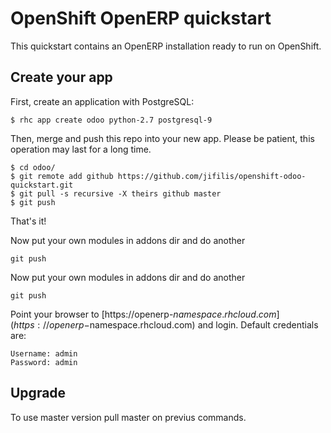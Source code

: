 # OpenShift OpenERP quickstart

This quickstart contains an OpenERP installation ready to run on OpenShift.

## Create your app

First, create an application with PostgreSQL:

```
$ rhc app create odoo python-2.7 postgresql-9
```

Then, merge and push this repo into your new app. Please be patient, this operation may last for a long time.

```
$ cd odoo/
$ git remote add github https://github.com/jifilis/openshift-odoo-quickstart.git
$ git pull -s recursive -X theirs github master
$ git push
```

That's it!

Now put your own modules in addons dir and do another 
```
git push
```

Now put your own modules in addons dir and do another 
```
git push
```

Point your browser to [https://openerp-$namespace.rhcloud.com](https://openerp-$namespace.rhcloud.com) and login.
Default credentials are:

```
Username: admin
Password: admin
```

## Upgrade

To use master version pull master on previus commands.
